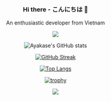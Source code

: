 <h3 align="center">Hi there - こんにちは  👋 </h3>
<p align="center">An enthusiastic developer from Vietnam</p>
<div align="center">

![](https://komarev.com/ghpvc/?username=ayakase&color=blue&style=for-the-badge)

![Ayakase's GitHub stats](https://github-readme-stats.vercel.app/api?username=ayakase&show_icons=true&theme=tokyonight)

[![GitHub Streak](https://streak-stats.demolab.com?user=ayakase&theme=tokyonight&card_width=467)](https://git.io/streak-stats)

[![Top Langs](https://github-readme-stats.vercel.app/api/top-langs/?username=ayakase&layout=compact&langs_count=20&theme=tokyonight&card_width=467)](https://github.com/anuraghazra/github-readme-stats)

[![trophy](https://github-profile-trophy.vercel.app/?username=ayakase&theme=discord&title=MultiLanguage,Commits,Repositories,Stars,Experience,Followers,PullRequest,Issues)](https://github.com/ryo-ma/github-profile-trophy)

![](https://svgshare.com/i/11VY.svg)

</div>
